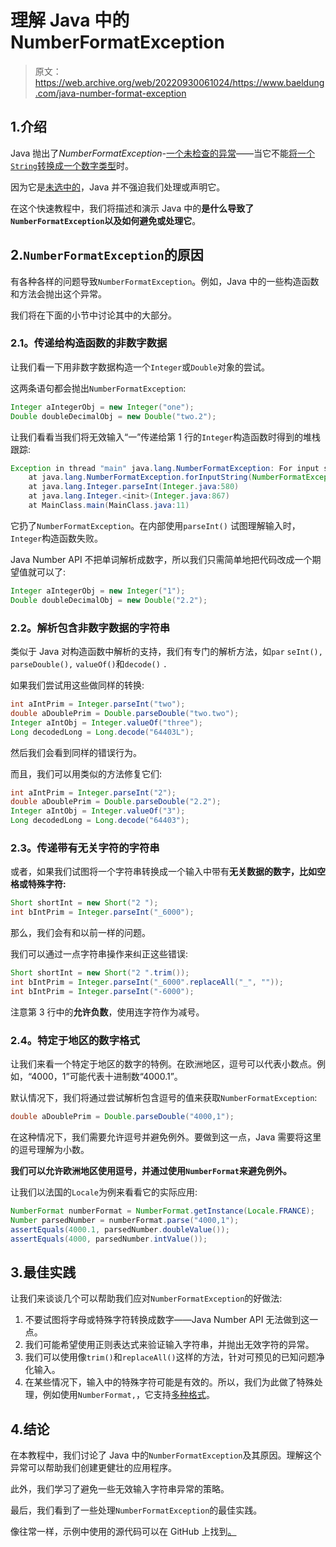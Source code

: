 # 理解 Java 中的 NumberFormatException

> 原文：<https://web.archive.org/web/20220930061024/https://www.baeldung.com/java-number-format-exception>

## 1.介绍

Java 抛出了*NumberFormatException-*[一个未检查的异常](/web/20220817021512/https://www.baeldung.com/java-exceptions)——当它不能[将一个`String`转换成一个数字类型](/web/20220817021512/https://www.baeldung.com/java-convert-string-to-int-or-integer)时。

因为它是[未选中的](/web/20220817021512/https://www.baeldung.com/java-exceptions)，Java 并不强迫我们处理或声明它。

在这个快速教程中，我们将描述和演示 Java 中的**是什么导致了`NumberFormatException`以及如何避免或处理它**。

## 2.`NumberFormatException`的原因

有各种各样的问题导致`NumberFormatException`。例如，Java 中的一些构造函数和方法会抛出这个异常。

我们将在下面的小节中讨论其中的大部分。

### 2.1。传递给构造函数的非数字数据

让我们看一下用非数字数据构造一个`Integer`或`Double`对象的尝试。

这两条语句都会抛出`NumberFormatException`:

```java
Integer aIntegerObj = new Integer("one");
Double doubleDecimalObj = new Double("two.2");
```

让我们看看当我们将无效输入“一”传递给第 1 行的`Integer`构造函数时得到的堆栈跟踪:

```java
Exception in thread "main" java.lang.NumberFormatException: For input string: "one"
	at java.lang.NumberFormatException.forInputString(NumberFormatException.java:65)
	at java.lang.Integer.parseInt(Integer.java:580)
	at java.lang.Integer.<init>(Integer.java:867)
	at MainClass.main(MainClass.java:11)
```

它扔了`NumberFormatException`。在内部使用`parseInt()` 试图理解输入时，`Integer`构造函数失败。

Java Number API 不把单词解析成数字，所以我们只需简单地把代码改成一个期望值就可以了:

```java
Integer aIntegerObj = new Integer("1");
Double doubleDecimalObj = new Double("2.2");
```

### 2.2。解析包含非数字数据的字符串

类似于 Java 对构造函数中解析的支持，我们有专门的解析方法，如`par` `seInt(), parseDouble(),` `valueOf()`和`decode()` `.`

如果我们尝试用这些做同样的转换:

```java
int aIntPrim = Integer.parseInt("two");
double aDoublePrim = Double.parseDouble("two.two");
Integer aIntObj = Integer.valueOf("three");
Long decodedLong = Long.decode("64403L");
```

然后我们会看到同样的错误行为。

而且，我们可以用类似的方法修复它们:

```java
int aIntPrim = Integer.parseInt("2");
double aDoublePrim = Double.parseDouble("2.2");
Integer aIntObj = Integer.valueOf("3");
Long decodedLong = Long.decode("64403");
```

### 2.3。传递带有无关字符的字符串

或者，如果我们试图将一个字符串转换成一个输入中带有**无关数据的数字，比如空格或特殊字符:**

```java
Short shortInt = new Short("2 ");
int bIntPrim = Integer.parseInt("_6000");
```

那么，我们会有和以前一样的问题。

我们可以通过一点字符串操作来纠正这些错误:

```java
Short shortInt = new Short("2 ".trim());
int bIntPrim = Integer.parseInt("_6000".replaceAll("_", ""));
int bIntPrim = Integer.parseInt("-6000");
```

注意第 3 行中的**允许负数**，使用连字符作为减号。

### 2.4。特定于地区的数字格式

让我们来看一个特定于地区的数字的特例。在欧洲地区，逗号可以代表小数点。例如，“4000，1”可能代表十进制数“4000.1”。

默认情况下，我们将通过尝试解析包含逗号的值来获取`NumberFormatException`:

```java
double aDoublePrim = Double.parseDouble("4000,1");
```

在这种情况下，我们需要允许逗号并避免例外。要做到这一点，Java 需要将这里的逗号理解为小数。

**我们可以允许欧洲地区使用逗号，并通过使用`NumberFormat`来避免例外。**

让我们以法国的`Locale`为例来看看它的实际应用:

```java
NumberFormat numberFormat = NumberFormat.getInstance(Locale.FRANCE);
Number parsedNumber = numberFormat.parse("4000,1");
assertEquals(4000.1, parsedNumber.doubleValue());
assertEquals(4000, parsedNumber.intValue()); 
```

## 3.最佳实践

让我们来谈谈几个可以帮助我们应对`NumberFormatException`的好做法:

1.  不要试图将字母或特殊字符转换成数字——Java Number API 无法做到这一点。
2.  我们可能希望使用正则表达式来验证输入字符串，并抛出无效字符的异常。
3.  我们可以使用像`trim()`和`replaceAll()`这样的方法，针对可预见的已知问题净化输入。
4.  在某些情况下，输入中的特殊字符可能是有效的。所以，我们为此做了特殊处理，例如使用`NumberFormat,`，它支持[多种格式](/web/20220817021512/https://www.baeldung.com/java-double-to-string)。

## 4.结论

在本教程中，我们讨论了 Java 中的`NumberFormatException`及其原因。理解这个异常可以帮助我们创建更健壮的应用程序。

此外，我们学习了避免一些无效输入字符串异常的策略。

最后，我们看到了一些处理`NumberFormatException`的最佳实践。

像往常一样，示例中使用的源代码可以在 GitHub 上找到[。](https://web.archive.org/web/20220817021512/https://github.com/eugenp/tutorials/tree/master/core-java-modules)
